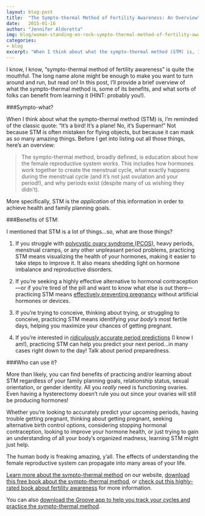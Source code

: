 ```yaml
---
layout: blog-post
title:  "The Sympto-thermal Method of Fertility Awareness: An Overview"
date:   2015-01-16
author: "Jennifer Aldoretta"
img: blog/woman-standing-on-rock-sympto-thermal-method-of-fertility-awareness-an-overview.jpg
categories:
- blog
excerpt: "When I think about what the sympto-thermal method (STM) is, I&rsquo;m reminded of the classic quote: &ldquo;It&rsquo;s a bird! It&rsquo;s a plane! No, it&rsquo;s Superman!&rdquo; ..."
---
```


I know, I know, &ldquo;sympto-thermal method of fertility awareness&rdquo; is quite the mouthful. The long name alone might be enough to make you want to turn around and run, but read on! In this post, I&rsquo;ll provide a brief overview of what the sympto-thermal method is, some of its benefits, and what sorts of folks can benefit from learning it (HINT: probably you!).

###Sympto-what?

When I think about what the sympto-thermal method (STM) is, I&rsquo;m reminded of the classic quote: &ldquo;It&rsquo;s a bird! It&rsquo;s a plane! No, it&rsquo;s Superman!&rdquo; Not because STM is often mistaken for flying objects, but because it can mask as *so* many amazing things. Before I get into listing out all those things, here&rsquo;s an overview:

>The sympto-thermal method, broadly defined, is education about how the female reproductive system works. This includes how hormones work together to create the menstrual cycle, what exactly happens during the menstrual cycle (and it&rsquo;s not just ovulation and your period!), and why periods exist (despite many of us wishing they didn&rsquo;t).

More specifically, STM is the *application* of this information in order to achieve health and family planning goals.


###Benefits of STM:

I mentioned that STM is a lot of things...so, what are those things? 

1. If you struggle with <a class="text-link" href="/blog/2015/01/09/polycystic-ovary-syndrome-what-it-is-&-what-you-should-know/">polycystic ovary syndrome (PCOS)</a>, heavy periods, menstrual cramps, or any other unpleasant period problems, practicing STM means visualizing the health of your hormones, making it easier to take steps to improve it. It also means shedding light on hormone imbalance and reproductive disorders.

2. If you&rsquo;re seeking a highly effective alternative to hormonal contraception&mdash;or if you&rsquo;re tired of the pill and want to know what else is out there&mdash;practicing STM means <a class="text-link" href="/blog/2014/08/08/myth-preventing-pregnancy-naturally-isnt-effective/">effectively preventing pregnancy</a> without artificial hormones or devices.

3. If you&rsquo;re trying to conceive, thinking about trying, or struggling to conceive, practicing STM means identifying *your body&rsquo;s* most fertile days, helping you maximize your chances of getting pregnant.

4. If you&rsquo;re interested in <a class="text-link" href="/blog/2014/12/12/avoiding-the-dreaded-period-sneak-attack-the-secret-to-accurate-period-predictions/">*ridiculously* accurate period predictions</a> (I know I am!), practicing STM can help you predict your next period...in many cases right down to the day! Talk about period preparedness.

###Who can use it?

More than likely, you can find benefits of practicing and/or learning about STM regardless of your family planning goals, relationship status, sexual orientation, or gender identity. All you *really* need is functioning ovaries. Even having a hysterectomy doesn&rsquo;t rule you out since your ovaries will still be producing hormones!

Whether you&rsquo;re looking to accurately predict your upcoming periods, having trouble getting pregnant, thinking about getting pregnant, seeking alternative birth control options, considering stopping hormonal contraception, looking to improve your hormone health, or just trying to gain an understanding of all your body&rsquo;s organized madness, learning STM might just help.

The human body is freaking amazing, y&rsquo;all. The effects of understanding the female reproductive system can propagate into many areas of your life.

<a class="text-link" href="/the-cycle/">Learn more about the sympto-thermal method</a> on our website, <a class="text-link" target="_blank" href="https://leanpub.com/the-cycle">download this free book about the sympto-thermal method</a>, or <a class="text-link" target="_blank" href="http://www.amazon.com/gp/product/0060881909/ref=as_li_tl?ie=UTF8&camp=1789&creative=9325&creativeASIN=0060881909&linkCode=as2&tag=groove07-20&linkId=7HDBBUVMWXDBXOSD">check out this highly-rated book about fertility awareness</a> for more information.

You can also <a class="text-link" target="_blank" href="https://itunes.apple.com/app/id831795151">download the Groove app to help you track your cycles and practice the sympto-thermal method</a>.
